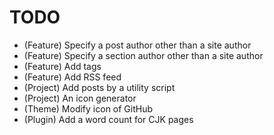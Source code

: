 # TODO

* (Feature) Specify a post author other than a site author
* (Feature) Specify a section author other than a site author
* (Feature) Add tags
* (Feature) Add RSS feed
* (Project) Add posts by a utility script
* (Project) An icon generator
* (Theme) Modify icon of GitHub
* (Plugin) Add a word count for CJK pages
